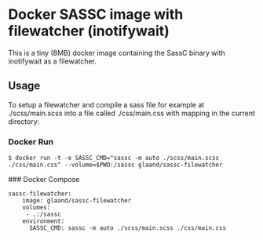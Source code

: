 # Docker SASSC image with filewatcher (inotifywait)

This is a tiny (8MB) docker image containing the SassC binary with inotifywait as a filewatcher.

## Usage
To setup a filewatcher and compile a sass file for example at ./scss/main.scss into a file called ./css/main.css with mapping in the current directory:

### Docker Run
`$ docker run -t -e SASSC_CMD="sassc -m auto ./scss/main.scss ./css/main.css" --volume=$PWD:/sassc glaand/sassc-filewatcher`

### Docker Compose
```
sassc-filewatcher:
    image: glaand/sassc-filewatcher
    volumes:
     - .:/sassc
    environment:
      SASSC_CMD: sassc -m auto ./scss/main.scss ./css/main.css
```